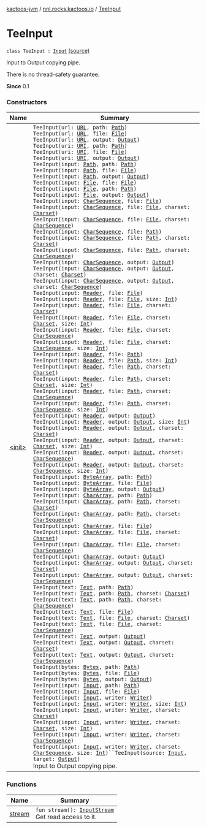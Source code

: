 [kactoos-jvm](../../index.md) / [nnl.rocks.kactoos.io](../index.md) / [TeeInput](./index.md)

# TeeInput

`class TeeInput : `[`Input`](../../nnl.rocks.kactoos/-input/index.md) [(source)](https://github.com/neonailol/kactoos/blob/master/kactoos-jvm/src/main/kotlin/nnl/rocks/kactoos/io/TeeInput.kt#L28)

Input to Output copying pipe.

There is no thread-safety guarantee.

**Since**
0.1

### Constructors

| Name | Summary |
|---|---|
| [&lt;init&gt;](-init-.md) | `TeeInput(url: `[`URL`](http://docs.oracle.com/javase/8/docs/api/java/net/URL.html)`, path: `[`Path`](http://docs.oracle.com/javase/8/docs/api/java/nio/file/Path.html)`)`<br>`TeeInput(url: `[`URL`](http://docs.oracle.com/javase/8/docs/api/java/net/URL.html)`, file: `[`File`](http://docs.oracle.com/javase/8/docs/api/java/io/File.html)`)`<br>`TeeInput(url: `[`URL`](http://docs.oracle.com/javase/8/docs/api/java/net/URL.html)`, output: `[`Output`](../../nnl.rocks.kactoos/-output/index.md)`)`<br>`TeeInput(uri: `[`URI`](http://docs.oracle.com/javase/8/docs/api/java/net/URI.html)`, path: `[`Path`](http://docs.oracle.com/javase/8/docs/api/java/nio/file/Path.html)`)`<br>`TeeInput(uri: `[`URI`](http://docs.oracle.com/javase/8/docs/api/java/net/URI.html)`, file: `[`File`](http://docs.oracle.com/javase/8/docs/api/java/io/File.html)`)`<br>`TeeInput(uri: `[`URI`](http://docs.oracle.com/javase/8/docs/api/java/net/URI.html)`, output: `[`Output`](../../nnl.rocks.kactoos/-output/index.md)`)`<br>`TeeInput(input: `[`Path`](http://docs.oracle.com/javase/8/docs/api/java/nio/file/Path.html)`, path: `[`Path`](http://docs.oracle.com/javase/8/docs/api/java/nio/file/Path.html)`)`<br>`TeeInput(input: `[`Path`](http://docs.oracle.com/javase/8/docs/api/java/nio/file/Path.html)`, file: `[`File`](http://docs.oracle.com/javase/8/docs/api/java/io/File.html)`)`<br>`TeeInput(input: `[`Path`](http://docs.oracle.com/javase/8/docs/api/java/nio/file/Path.html)`, output: `[`Output`](../../nnl.rocks.kactoos/-output/index.md)`)`<br>`TeeInput(input: `[`File`](http://docs.oracle.com/javase/8/docs/api/java/io/File.html)`, file: `[`File`](http://docs.oracle.com/javase/8/docs/api/java/io/File.html)`)`<br>`TeeInput(input: `[`File`](http://docs.oracle.com/javase/8/docs/api/java/io/File.html)`, path: `[`Path`](http://docs.oracle.com/javase/8/docs/api/java/nio/file/Path.html)`)`<br>`TeeInput(input: `[`File`](http://docs.oracle.com/javase/8/docs/api/java/io/File.html)`, output: `[`Output`](../../nnl.rocks.kactoos/-output/index.md)`)`<br>`TeeInput(input: `[`CharSequence`](https://kotlinlang.org/api/latest/jvm/stdlib/kotlin/-char-sequence/index.html)`, file: `[`File`](http://docs.oracle.com/javase/8/docs/api/java/io/File.html)`)`<br>`TeeInput(input: `[`CharSequence`](https://kotlinlang.org/api/latest/jvm/stdlib/kotlin/-char-sequence/index.html)`, file: `[`File`](http://docs.oracle.com/javase/8/docs/api/java/io/File.html)`, charset: `[`Charset`](http://docs.oracle.com/javase/8/docs/api/java/nio/charset/Charset.html)`)`<br>`TeeInput(input: `[`CharSequence`](https://kotlinlang.org/api/latest/jvm/stdlib/kotlin/-char-sequence/index.html)`, file: `[`File`](http://docs.oracle.com/javase/8/docs/api/java/io/File.html)`, charset: `[`CharSequence`](https://kotlinlang.org/api/latest/jvm/stdlib/kotlin/-char-sequence/index.html)`)`<br>`TeeInput(input: `[`CharSequence`](https://kotlinlang.org/api/latest/jvm/stdlib/kotlin/-char-sequence/index.html)`, file: `[`Path`](http://docs.oracle.com/javase/8/docs/api/java/nio/file/Path.html)`)`<br>`TeeInput(input: `[`CharSequence`](https://kotlinlang.org/api/latest/jvm/stdlib/kotlin/-char-sequence/index.html)`, file: `[`Path`](http://docs.oracle.com/javase/8/docs/api/java/nio/file/Path.html)`, charset: `[`Charset`](http://docs.oracle.com/javase/8/docs/api/java/nio/charset/Charset.html)`)`<br>`TeeInput(input: `[`CharSequence`](https://kotlinlang.org/api/latest/jvm/stdlib/kotlin/-char-sequence/index.html)`, file: `[`Path`](http://docs.oracle.com/javase/8/docs/api/java/nio/file/Path.html)`, charset: `[`CharSequence`](https://kotlinlang.org/api/latest/jvm/stdlib/kotlin/-char-sequence/index.html)`)`<br>`TeeInput(input: `[`CharSequence`](https://kotlinlang.org/api/latest/jvm/stdlib/kotlin/-char-sequence/index.html)`, output: `[`Output`](../../nnl.rocks.kactoos/-output/index.md)`)`<br>`TeeInput(input: `[`CharSequence`](https://kotlinlang.org/api/latest/jvm/stdlib/kotlin/-char-sequence/index.html)`, output: `[`Output`](../../nnl.rocks.kactoos/-output/index.md)`, charset: `[`Charset`](http://docs.oracle.com/javase/8/docs/api/java/nio/charset/Charset.html)`)`<br>`TeeInput(input: `[`CharSequence`](https://kotlinlang.org/api/latest/jvm/stdlib/kotlin/-char-sequence/index.html)`, output: `[`Output`](../../nnl.rocks.kactoos/-output/index.md)`, charset: `[`CharSequence`](https://kotlinlang.org/api/latest/jvm/stdlib/kotlin/-char-sequence/index.html)`)`<br>`TeeInput(input: `[`Reader`](http://docs.oracle.com/javase/8/docs/api/java/io/Reader.html)`, file: `[`File`](http://docs.oracle.com/javase/8/docs/api/java/io/File.html)`)`<br>`TeeInput(input: `[`Reader`](http://docs.oracle.com/javase/8/docs/api/java/io/Reader.html)`, file: `[`File`](http://docs.oracle.com/javase/8/docs/api/java/io/File.html)`, size: `[`Int`](https://kotlinlang.org/api/latest/jvm/stdlib/kotlin/-int/index.html)`)`<br>`TeeInput(input: `[`Reader`](http://docs.oracle.com/javase/8/docs/api/java/io/Reader.html)`, file: `[`File`](http://docs.oracle.com/javase/8/docs/api/java/io/File.html)`, charset: `[`Charset`](http://docs.oracle.com/javase/8/docs/api/java/nio/charset/Charset.html)`)`<br>`TeeInput(input: `[`Reader`](http://docs.oracle.com/javase/8/docs/api/java/io/Reader.html)`, file: `[`File`](http://docs.oracle.com/javase/8/docs/api/java/io/File.html)`, charset: `[`Charset`](http://docs.oracle.com/javase/8/docs/api/java/nio/charset/Charset.html)`, size: `[`Int`](https://kotlinlang.org/api/latest/jvm/stdlib/kotlin/-int/index.html)`)`<br>`TeeInput(input: `[`Reader`](http://docs.oracle.com/javase/8/docs/api/java/io/Reader.html)`, file: `[`File`](http://docs.oracle.com/javase/8/docs/api/java/io/File.html)`, charset: `[`CharSequence`](https://kotlinlang.org/api/latest/jvm/stdlib/kotlin/-char-sequence/index.html)`)`<br>`TeeInput(input: `[`Reader`](http://docs.oracle.com/javase/8/docs/api/java/io/Reader.html)`, file: `[`File`](http://docs.oracle.com/javase/8/docs/api/java/io/File.html)`, charset: `[`CharSequence`](https://kotlinlang.org/api/latest/jvm/stdlib/kotlin/-char-sequence/index.html)`, size: `[`Int`](https://kotlinlang.org/api/latest/jvm/stdlib/kotlin/-int/index.html)`)`<br>`TeeInput(input: `[`Reader`](http://docs.oracle.com/javase/8/docs/api/java/io/Reader.html)`, file: `[`Path`](http://docs.oracle.com/javase/8/docs/api/java/nio/file/Path.html)`)`<br>`TeeInput(input: `[`Reader`](http://docs.oracle.com/javase/8/docs/api/java/io/Reader.html)`, file: `[`Path`](http://docs.oracle.com/javase/8/docs/api/java/nio/file/Path.html)`, size: `[`Int`](https://kotlinlang.org/api/latest/jvm/stdlib/kotlin/-int/index.html)`)`<br>`TeeInput(input: `[`Reader`](http://docs.oracle.com/javase/8/docs/api/java/io/Reader.html)`, file: `[`Path`](http://docs.oracle.com/javase/8/docs/api/java/nio/file/Path.html)`, charset: `[`Charset`](http://docs.oracle.com/javase/8/docs/api/java/nio/charset/Charset.html)`)`<br>`TeeInput(input: `[`Reader`](http://docs.oracle.com/javase/8/docs/api/java/io/Reader.html)`, file: `[`Path`](http://docs.oracle.com/javase/8/docs/api/java/nio/file/Path.html)`, charset: `[`Charset`](http://docs.oracle.com/javase/8/docs/api/java/nio/charset/Charset.html)`, size: `[`Int`](https://kotlinlang.org/api/latest/jvm/stdlib/kotlin/-int/index.html)`)`<br>`TeeInput(input: `[`Reader`](http://docs.oracle.com/javase/8/docs/api/java/io/Reader.html)`, file: `[`Path`](http://docs.oracle.com/javase/8/docs/api/java/nio/file/Path.html)`, charset: `[`CharSequence`](https://kotlinlang.org/api/latest/jvm/stdlib/kotlin/-char-sequence/index.html)`)`<br>`TeeInput(input: `[`Reader`](http://docs.oracle.com/javase/8/docs/api/java/io/Reader.html)`, file: `[`Path`](http://docs.oracle.com/javase/8/docs/api/java/nio/file/Path.html)`, charset: `[`CharSequence`](https://kotlinlang.org/api/latest/jvm/stdlib/kotlin/-char-sequence/index.html)`, size: `[`Int`](https://kotlinlang.org/api/latest/jvm/stdlib/kotlin/-int/index.html)`)`<br>`TeeInput(input: `[`Reader`](http://docs.oracle.com/javase/8/docs/api/java/io/Reader.html)`, output: `[`Output`](../../nnl.rocks.kactoos/-output/index.md)`)`<br>`TeeInput(input: `[`Reader`](http://docs.oracle.com/javase/8/docs/api/java/io/Reader.html)`, output: `[`Output`](../../nnl.rocks.kactoos/-output/index.md)`, size: `[`Int`](https://kotlinlang.org/api/latest/jvm/stdlib/kotlin/-int/index.html)`)`<br>`TeeInput(input: `[`Reader`](http://docs.oracle.com/javase/8/docs/api/java/io/Reader.html)`, output: `[`Output`](../../nnl.rocks.kactoos/-output/index.md)`, charset: `[`Charset`](http://docs.oracle.com/javase/8/docs/api/java/nio/charset/Charset.html)`)`<br>`TeeInput(input: `[`Reader`](http://docs.oracle.com/javase/8/docs/api/java/io/Reader.html)`, output: `[`Output`](../../nnl.rocks.kactoos/-output/index.md)`, charset: `[`Charset`](http://docs.oracle.com/javase/8/docs/api/java/nio/charset/Charset.html)`, size: `[`Int`](https://kotlinlang.org/api/latest/jvm/stdlib/kotlin/-int/index.html)`)`<br>`TeeInput(input: `[`Reader`](http://docs.oracle.com/javase/8/docs/api/java/io/Reader.html)`, output: `[`Output`](../../nnl.rocks.kactoos/-output/index.md)`, charset: `[`CharSequence`](https://kotlinlang.org/api/latest/jvm/stdlib/kotlin/-char-sequence/index.html)`)`<br>`TeeInput(input: `[`Reader`](http://docs.oracle.com/javase/8/docs/api/java/io/Reader.html)`, output: `[`Output`](../../nnl.rocks.kactoos/-output/index.md)`, charset: `[`CharSequence`](https://kotlinlang.org/api/latest/jvm/stdlib/kotlin/-char-sequence/index.html)`, size: `[`Int`](https://kotlinlang.org/api/latest/jvm/stdlib/kotlin/-int/index.html)`)`<br>`TeeInput(input: `[`ByteArray`](https://kotlinlang.org/api/latest/jvm/stdlib/kotlin/-byte-array/index.html)`, path: `[`Path`](http://docs.oracle.com/javase/8/docs/api/java/nio/file/Path.html)`)`<br>`TeeInput(input: `[`ByteArray`](https://kotlinlang.org/api/latest/jvm/stdlib/kotlin/-byte-array/index.html)`, file: `[`File`](http://docs.oracle.com/javase/8/docs/api/java/io/File.html)`)`<br>`TeeInput(input: `[`ByteArray`](https://kotlinlang.org/api/latest/jvm/stdlib/kotlin/-byte-array/index.html)`, output: `[`Output`](../../nnl.rocks.kactoos/-output/index.md)`)`<br>`TeeInput(input: `[`CharArray`](https://kotlinlang.org/api/latest/jvm/stdlib/kotlin/-char-array/index.html)`, path: `[`Path`](http://docs.oracle.com/javase/8/docs/api/java/nio/file/Path.html)`)`<br>`TeeInput(input: `[`CharArray`](https://kotlinlang.org/api/latest/jvm/stdlib/kotlin/-char-array/index.html)`, path: `[`Path`](http://docs.oracle.com/javase/8/docs/api/java/nio/file/Path.html)`, charset: `[`Charset`](http://docs.oracle.com/javase/8/docs/api/java/nio/charset/Charset.html)`)`<br>`TeeInput(input: `[`CharArray`](https://kotlinlang.org/api/latest/jvm/stdlib/kotlin/-char-array/index.html)`, path: `[`Path`](http://docs.oracle.com/javase/8/docs/api/java/nio/file/Path.html)`, charset: `[`CharSequence`](https://kotlinlang.org/api/latest/jvm/stdlib/kotlin/-char-sequence/index.html)`)`<br>`TeeInput(input: `[`CharArray`](https://kotlinlang.org/api/latest/jvm/stdlib/kotlin/-char-array/index.html)`, file: `[`File`](http://docs.oracle.com/javase/8/docs/api/java/io/File.html)`)`<br>`TeeInput(input: `[`CharArray`](https://kotlinlang.org/api/latest/jvm/stdlib/kotlin/-char-array/index.html)`, file: `[`File`](http://docs.oracle.com/javase/8/docs/api/java/io/File.html)`, charset: `[`Charset`](http://docs.oracle.com/javase/8/docs/api/java/nio/charset/Charset.html)`)`<br>`TeeInput(input: `[`CharArray`](https://kotlinlang.org/api/latest/jvm/stdlib/kotlin/-char-array/index.html)`, file: `[`File`](http://docs.oracle.com/javase/8/docs/api/java/io/File.html)`, charset: `[`CharSequence`](https://kotlinlang.org/api/latest/jvm/stdlib/kotlin/-char-sequence/index.html)`)`<br>`TeeInput(input: `[`CharArray`](https://kotlinlang.org/api/latest/jvm/stdlib/kotlin/-char-array/index.html)`, output: `[`Output`](../../nnl.rocks.kactoos/-output/index.md)`)`<br>`TeeInput(input: `[`CharArray`](https://kotlinlang.org/api/latest/jvm/stdlib/kotlin/-char-array/index.html)`, output: `[`Output`](../../nnl.rocks.kactoos/-output/index.md)`, charset: `[`Charset`](http://docs.oracle.com/javase/8/docs/api/java/nio/charset/Charset.html)`)`<br>`TeeInput(input: `[`CharArray`](https://kotlinlang.org/api/latest/jvm/stdlib/kotlin/-char-array/index.html)`, output: `[`Output`](../../nnl.rocks.kactoos/-output/index.md)`, charset: `[`CharSequence`](https://kotlinlang.org/api/latest/jvm/stdlib/kotlin/-char-sequence/index.html)`)`<br>`TeeInput(text: `[`Text`](../../nnl.rocks.kactoos/-text/index.md)`, path: `[`Path`](http://docs.oracle.com/javase/8/docs/api/java/nio/file/Path.html)`)`<br>`TeeInput(text: `[`Text`](../../nnl.rocks.kactoos/-text/index.md)`, path: `[`Path`](http://docs.oracle.com/javase/8/docs/api/java/nio/file/Path.html)`, charset: `[`Charset`](http://docs.oracle.com/javase/8/docs/api/java/nio/charset/Charset.html)`)`<br>`TeeInput(text: `[`Text`](../../nnl.rocks.kactoos/-text/index.md)`, path: `[`Path`](http://docs.oracle.com/javase/8/docs/api/java/nio/file/Path.html)`, charset: `[`CharSequence`](https://kotlinlang.org/api/latest/jvm/stdlib/kotlin/-char-sequence/index.html)`)`<br>`TeeInput(text: `[`Text`](../../nnl.rocks.kactoos/-text/index.md)`, file: `[`File`](http://docs.oracle.com/javase/8/docs/api/java/io/File.html)`)`<br>`TeeInput(text: `[`Text`](../../nnl.rocks.kactoos/-text/index.md)`, file: `[`File`](http://docs.oracle.com/javase/8/docs/api/java/io/File.html)`, charset: `[`Charset`](http://docs.oracle.com/javase/8/docs/api/java/nio/charset/Charset.html)`)`<br>`TeeInput(text: `[`Text`](../../nnl.rocks.kactoos/-text/index.md)`, file: `[`File`](http://docs.oracle.com/javase/8/docs/api/java/io/File.html)`, charset: `[`CharSequence`](https://kotlinlang.org/api/latest/jvm/stdlib/kotlin/-char-sequence/index.html)`)`<br>`TeeInput(text: `[`Text`](../../nnl.rocks.kactoos/-text/index.md)`, output: `[`Output`](../../nnl.rocks.kactoos/-output/index.md)`)`<br>`TeeInput(text: `[`Text`](../../nnl.rocks.kactoos/-text/index.md)`, output: `[`Output`](../../nnl.rocks.kactoos/-output/index.md)`, charset: `[`Charset`](http://docs.oracle.com/javase/8/docs/api/java/nio/charset/Charset.html)`)`<br>`TeeInput(text: `[`Text`](../../nnl.rocks.kactoos/-text/index.md)`, output: `[`Output`](../../nnl.rocks.kactoos/-output/index.md)`, charset: `[`CharSequence`](https://kotlinlang.org/api/latest/jvm/stdlib/kotlin/-char-sequence/index.html)`)`<br>`TeeInput(bytes: `[`Bytes`](../../nnl.rocks.kactoos/-bytes/index.md)`, path: `[`Path`](http://docs.oracle.com/javase/8/docs/api/java/nio/file/Path.html)`)`<br>`TeeInput(bytes: `[`Bytes`](../../nnl.rocks.kactoos/-bytes/index.md)`, file: `[`File`](http://docs.oracle.com/javase/8/docs/api/java/io/File.html)`)`<br>`TeeInput(bytes: `[`Bytes`](../../nnl.rocks.kactoos/-bytes/index.md)`, output: `[`Output`](../../nnl.rocks.kactoos/-output/index.md)`)`<br>`TeeInput(input: `[`Input`](../../nnl.rocks.kactoos/-input/index.md)`, path: `[`Path`](http://docs.oracle.com/javase/8/docs/api/java/nio/file/Path.html)`)`<br>`TeeInput(input: `[`Input`](../../nnl.rocks.kactoos/-input/index.md)`, file: `[`File`](http://docs.oracle.com/javase/8/docs/api/java/io/File.html)`)`<br>`TeeInput(input: `[`Input`](../../nnl.rocks.kactoos/-input/index.md)`, writer: `[`Writer`](http://docs.oracle.com/javase/8/docs/api/java/io/Writer.html)`)`<br>`TeeInput(input: `[`Input`](../../nnl.rocks.kactoos/-input/index.md)`, writer: `[`Writer`](http://docs.oracle.com/javase/8/docs/api/java/io/Writer.html)`, size: `[`Int`](https://kotlinlang.org/api/latest/jvm/stdlib/kotlin/-int/index.html)`)`<br>`TeeInput(input: `[`Input`](../../nnl.rocks.kactoos/-input/index.md)`, writer: `[`Writer`](http://docs.oracle.com/javase/8/docs/api/java/io/Writer.html)`, charset: `[`Charset`](http://docs.oracle.com/javase/8/docs/api/java/nio/charset/Charset.html)`)`<br>`TeeInput(input: `[`Input`](../../nnl.rocks.kactoos/-input/index.md)`, writer: `[`Writer`](http://docs.oracle.com/javase/8/docs/api/java/io/Writer.html)`, charset: `[`Charset`](http://docs.oracle.com/javase/8/docs/api/java/nio/charset/Charset.html)`, size: `[`Int`](https://kotlinlang.org/api/latest/jvm/stdlib/kotlin/-int/index.html)`)`<br>`TeeInput(input: `[`Input`](../../nnl.rocks.kactoos/-input/index.md)`, writer: `[`Writer`](http://docs.oracle.com/javase/8/docs/api/java/io/Writer.html)`, charset: `[`CharSequence`](https://kotlinlang.org/api/latest/jvm/stdlib/kotlin/-char-sequence/index.html)`)`<br>`TeeInput(input: `[`Input`](../../nnl.rocks.kactoos/-input/index.md)`, writer: `[`Writer`](http://docs.oracle.com/javase/8/docs/api/java/io/Writer.html)`, charset: `[`CharSequence`](https://kotlinlang.org/api/latest/jvm/stdlib/kotlin/-char-sequence/index.html)`, size: `[`Int`](https://kotlinlang.org/api/latest/jvm/stdlib/kotlin/-int/index.html)`)``TeeInput(source: `[`Input`](../../nnl.rocks.kactoos/-input/index.md)`, target: `[`Output`](../../nnl.rocks.kactoos/-output/index.md)`)`<br>Input to Output copying pipe. |

### Functions

| Name | Summary |
|---|---|
| [stream](stream.md) | `fun stream(): `[`InputStream`](http://docs.oracle.com/javase/8/docs/api/java/io/InputStream.html)<br>Get read access to it. |

